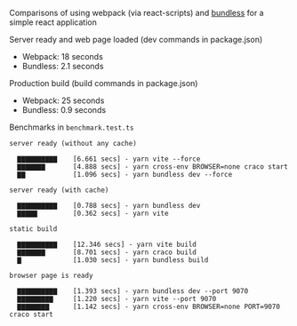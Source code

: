 Comparisons of using webpack (via react-scripts) and [bundless](https://github.com/remorses/bundless) for a simple react application

Server ready and web page loaded (dev commands in package.json)

- Webpack: 18 seconds
- Bundless: 2.1 seconds

Production build (build commands in package.json)

- Webpack: 25 seconds
- Bundless: 0.9 seconds

Benchmarks in `benchmark.test.ts`

```
server ready (without any cache)

  ▇▇▇▇▇▇▇▇▇▇    [6.661 secs] - yarn vite --force
  ▇▇▇▇▇▇▇       [4.888 secs] - yarn cross-env BROWSER=none craco start
  ▇▇            [1.096 secs] - yarn bundless dev --force

server ready (with cache)

  ▇▇▇▇▇▇▇▇▇▇    [0.788 secs] - yarn bundless dev
  ▇▇▇▇▇         [0.362 secs] - yarn vite

static build

  ▇▇▇▇▇▇▇▇▇▇    [12.346 secs] - yarn vite build
  ▇▇▇▇▇▇▇       [8.701 secs] - yarn craco build
  ▇             [1.030 secs] - yarn bundless build

browser page is ready

  ▇▇▇▇▇▇▇▇▇▇    [1.393 secs] - yarn bundless dev --port 9070
  ▇▇▇▇▇▇▇▇▇     [1.220 secs] - yarn vite --port 9070
  ▇▇▇▇▇▇▇▇      [1.142 secs] - yarn cross-env BROWSER=none PORT=9070 craco start
```